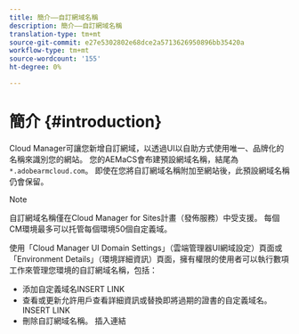 ```yaml
---
title: 簡介——自訂網域名稱
description: 簡介——自訂網域名稱
translation-type: tm+mt
source-git-commit: e27e5302802e68dce2a5713626950896bb35420a
workflow-type: tm+mt
source-wordcount: '155'
ht-degree: 0%

---
```



# 簡介 {#introduction}

Cloud Manager可讓您新增自訂網域，以透過UI以自助方式使用唯一、品牌化的名稱來識別您的網站。 您的AEMaCS會布建預設網域名稱，結尾為 `*.adobearmcloud.com`。 即使在您將自訂網域名稱附加至網站後，此預設網域名稱仍會保留。

>[!NOTE]
>自訂網域名稱僅在Cloud Manager for Sites計畫（發佈服務）中受支援。 每個CM環境最多可以托管每個環境50個自定義域。

使用「Cloud Manager UI Domain Settings」（雲端管理器UI網域設定）頁面或「Environment Details」（環境詳細資訊）頁面，擁有權限的使用者可以執行數項工作來管理您環境的自訂網域名稱，包括：

* 添加自定義域名INSERT LINK
* 查看或更新允許用戶查看詳細資訊或替換即將過期的證書的自定義域名。INSERT LINK
* 刪除自訂網域名稱。 插入連結